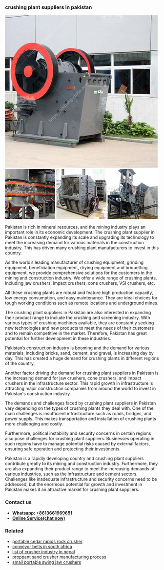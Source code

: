 <h3>crushing plant suppliers in pakistan</h3><img src='1708332768.jpg' alt=''><p>Pakistan is rich in mineral resources, and the mining industry plays an important role in its economic development. The crushing plant supplier in Pakistan is constantly expanding its scale and upgrading its technology to meet the increasing demand for various materials in the construction industry. This has driven many crushing plant manufacturers to invest in this country.</p><p>As the world’s leading manufacturer of crushing equipment, grinding equipment, beneficiation equipment, drying equipment and briquetting equipment, we provide comprehensive solutions for the customers in the mining and construction industry. We offer a wide range of crushing plants, including jaw crushers, impact crushers, cone crushers, VSI crushers, etc.</p><p>All these crushing plants are robust and feature high production capacity, low energy consumption, and easy maintenance. They are ideal choices for tough working conditions such as remote locations and underground mines.</p><p>The crushing plant suppliers in Pakistan are also interested in expanding their product range to include the crushing and screening industry. With various types of crushing machines available, they are constantly seeking new technologies and new products to meet the needs of their customers and to remain competitive in the market. Therefore, Pakistan has great potential for further development in these industries.</p><p>Pakistan’s construction industry is booming and the demand for various materials, including bricks, sand, cement, and gravel, is increasing day by day. This has created a huge demand for crushing plants in different regions of the country.</p><p>Another factor driving the demand for crushing plant suppliers in Pakistan is the increasing demand for jaw crushers, cone crushers, and impact crushers in the infrastructure sector. This rapid growth in infrastructure is attracting major construction companies from around the world to invest in Pakistan's construction industry.</p><p>The demands and challenges faced by crushing plant suppliers in Pakistan vary depending on the types of crushing plants they deal with. One of the main challenges is insufficient infrastructure such as roads, bridges, and power supply. This makes transportation and installation of crushing plants more challenging and costly.</p><p>Furthermore, political instability and security concerns in certain regions also pose challenges for crushing plant suppliers. Businesses operating in such regions have to manage potential risks caused by external factors, ensuring safe operation and protecting their investments.</p><p>Pakistan is a rapidly developing country and crushing plant suppliers contribute greatly to its mining and construction industry. Furthermore, they are also expanding their product range to meet the increasing demands of various industries, such as the infrastructure and cement sectors. Challenges like inadequate infrastructure and security concerns need to be addressed, but the enormous potential for growth and investment in Pakistan makes it an attractive market for crushing plant suppliers.</p><h3>Contact us</h3><ul><li><strong>Whatsapp:&nbsp;<a href="https://wa.me/8613661969651">+8613661969651</a></strong></li><li><a href="https://swt.shibang-china.com/?git&amp;zhl&amp;crushing plant suppliers in pakistan"><strong>Online Service(chat now)</strong></a></li></ul><h3>Related</h3><ul><li><a href='portable cedar rapids rock crusher.md'>portable cedar rapids rock crusher</a></li><li><a href='conveyor belts in south africa.md'>conveyor belts in south africa</a></li><li><a href='list of crusher industry in nepal.md'>list of crusher industry in nepal</a></li><li><a href='proppant sand crusher manufacturing process.md'>proppant sand crusher manufacturing process</a></li><li><a href='small portable swing jaw crushers.md'>small portable swing jaw crushers</a></li></ul>